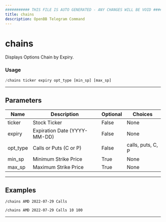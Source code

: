 ```yaml
---
########### THIS FILE IS AUTO GENERATED - ANY CHANGES WILL BE VOID ###########
title: chains
description: OpenBB Telegram Command
---
```


# chains

Displays Options Chain by Expiry.

### Usage

```python wordwrap
/chains ticker expiry opt_type [min_sp] [max_sp]
```

---

## Parameters

| Name | Description | Optional | Choices |
| ---- | ----------- | -------- | ------- |
| ticker | Stock Ticker | False | None |
| expiry | Expiration Date (YYYY-MM-DD) | False | None |
| opt_type | Calls or Puts (C or P) | False | calls, puts, C, P |
| min_sp | Minimum Strike Price | True | None |
| max_sp | Maximum Strike Price | True | None |


---

## Examples

```
/chains AMD 2022-07-29 Calls
```
```
/chains AMD 2022-07-29 Calls 10 100
```

---
